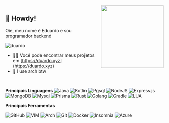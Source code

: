 <img align="right" src="https://c.tenor.com/DHUMi9jNHVYAAAAS/pop-cat.gif" width="200" height="200"/>

## 👋 Howdy!

Oie, meu nome é Eduardo e sou programador backend
<p align="left"> <img src="https://komarev.com/ghpvc/?username=Duuuuardo&label=Vizualizações%20no%20perfil&color=0e75b6&style=flat" alt="duardo" /> </p>


- 👨‍💻 Você pode encontrar meus projetos em [https://duardo.xyz](https://duardo.xyz)
- 🐧 I use arch btw
<br>

**Principais Linguagens**
![Java](https://img.shields.io/badge/Java-ED8B00?style=for-the-badge&logo=java&logoColor=white)
![Kotlin](https://img.shields.io/badge/Kotlin-0095D5?&style=for-the-badge&logo=kotlin&logoColor=white)
![Pgsql](https://img.shields.io/badge/PostgreSQL-316192?style=for-the-badge&logo=postgresql&logoColor=white)
![NodeJS](https://img.shields.io/badge/node.js-6DA55F?style=for-the-badge&logo=node.js&logoColor=white)
![Express.js](https://img.shields.io/badge/express.js-%23404d59.svg?style=for-the-badge&logo=express&logoColor=%2361DAFB)
![MongoDB](https://img.shields.io/badge/MongoDB-%234ea94b.svg?style=for-the-badge&logo=mongodb&logoColor=white)
![Mysql](https://img.shields.io/badge/MySQL-005C84?style=for-the-badge&logo=mysql&logoColor=white)
![Prisma](https://img.shields.io/badge/Prisma-3982CE?style=for-the-badge&logo=Prisma&logoColor=white)
![Rust](https://img.shields.io/badge/Rust-black?style=for-the-badge&logo=rust&logoColor=#E57324)
![Golang](https://img.shields.io/badge/Go-00ADD8?style=for-the-badge&logo=go&logoColor=white)
![Gradle](https://img.shields.io/badge/gradle-02303A?style=for-the-badge&logo=gradle&logoColor=white)
![LUA](https://img.shields.io/badge/Lua-2C2D72?style=for-the-badge&logo=lua&logoColor=white)

**Principais Ferramentas**

![GitHub](https://img.shields.io/badge/github-%23121011.svg?style=for-the-badge&logo=github&logoColor=white)
![VIM](https://img.shields.io/badge/Visual%20Studio%20Code-0078d7.svg?style=for-the-badge&logo=visual-studio-code&logoColor=white)
![Arch](https://img.shields.io/badge/Arch_Linux-1793D1?style=for-the-badge&logo=arch-linux&logoColor=white)
![Git](https://img.shields.io/badge/git-%23F05033.svg?style=for-the-badge&logo=git&logoColor=white)
![Docker](https://img.shields.io/badge/Docker-2CA5E0?style=for-the-badge&logo=docker&logoColor=white)
![Insomnia](https://img.shields.io/badge/Insomnia-5849be?style=for-the-badge&logo=Insomnia&logoColor=white)
![Azure](https://img.shields.io/badge/microsoft%20azure-0089D6?style=for-the-badge&logo=microsoft-azure&logoColor=white)
